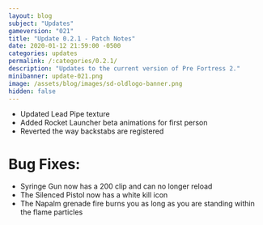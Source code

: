 ```yaml
---
layout: blog
subject: "Updates"
gameversion: "021"
title: "Update 0.2.1 - Patch Notes"
date: 2020-01-12 21:59:00 -0500
categories: updates
permalink: /:categories/0.2.1/
description: "Updates to the current version of Pre Fortress 2."
minibanner: update-021.png
image: /assets/blog/images/sd-oldlogo-banner.png
hidden: false
---
```

- Updated Lead Pipe texture
- Added Rocket Launcher beta animations for first person 
- Reverted the way backstabs are registered

# Bug Fixes: 
- Syringe Gun now has a 200 clip and can no longer reload
- The Silenced Pistol now has a white kill icon
- The Napalm grenade fire burns you as long as you are standing within the flame particles 